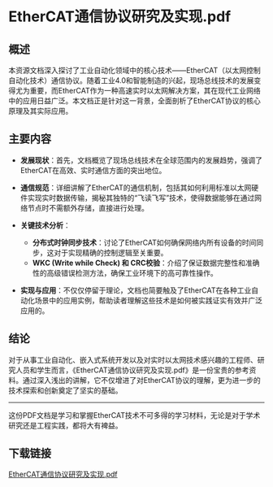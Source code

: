 # EtherCAT通信协议研究及实现.pdf

## 概述

本资源文档深入探讨了工业自动化领域中的核心技术——EtherCAT（以太网控制自动化技术）通信协议。随着工业4.0和智能制造的兴起，现场总线技术的发展变得尤为重要，而EtherCAT作为一种高速实时以太网解决方案，其在现代工业网络中的应用日益广泛。本文档正是针对这一背景，全面剖析了EtherCAT协议的核心原理及其实际应用。

## 主要内容

- **发展现状**：首先，文档概览了现场总线技术在全球范围内的发展趋势，强调了EtherCAT在高效、实时通信方面的突出地位。
  
- **通信规范**：详细讲解了EtherCAT的通信机制，包括其如何利用标准以太网硬件实现实时数据传输，揭秘其独特的“飞读飞写”技术，使得数据能够在通过网络节点时不需额外存储，直接进行处理。

- **关键技术分析**：
  - **分布式时钟同步技术**：讨论了EtherCAT如何确保网络内所有设备的时间同步，这对于实现精确的控制逻辑至关重要。
  - **WKC (Write while Check) 和 CRC校验**：介绍了保证数据完整性和准确性的高级错误检测方法，确保工业环境下的高可靠性操作。

- **实现与应用**：不仅仅停留于理论，文档也简要触及了EtherCAT在各种工业自动化场景中的应用实例，帮助读者理解这些技术是如何被实践证实有效并广泛应用的。

## 结论

对于从事工业自动化、嵌入式系统开发以及对实时以太网技术感兴趣的工程师、研究人员和学生而言，《EtherCAT通信协议研究及实现.pdf》是一份宝贵的参考资料。通过深入浅出的讲解，它不仅增进了对EtherCAT协议的理解，更为进一步的技术探索和创新奠定了坚实的基础。

---

这份PDF文档是学习和掌握EtherCAT技术不可多得的学习材料，无论是对于学术研究还是工程实践，都将大有裨益。

## 下载链接

[EtherCAT通信协议研究及实现.pdf](https://pan.quark.cn/s/53d067cf67fd)